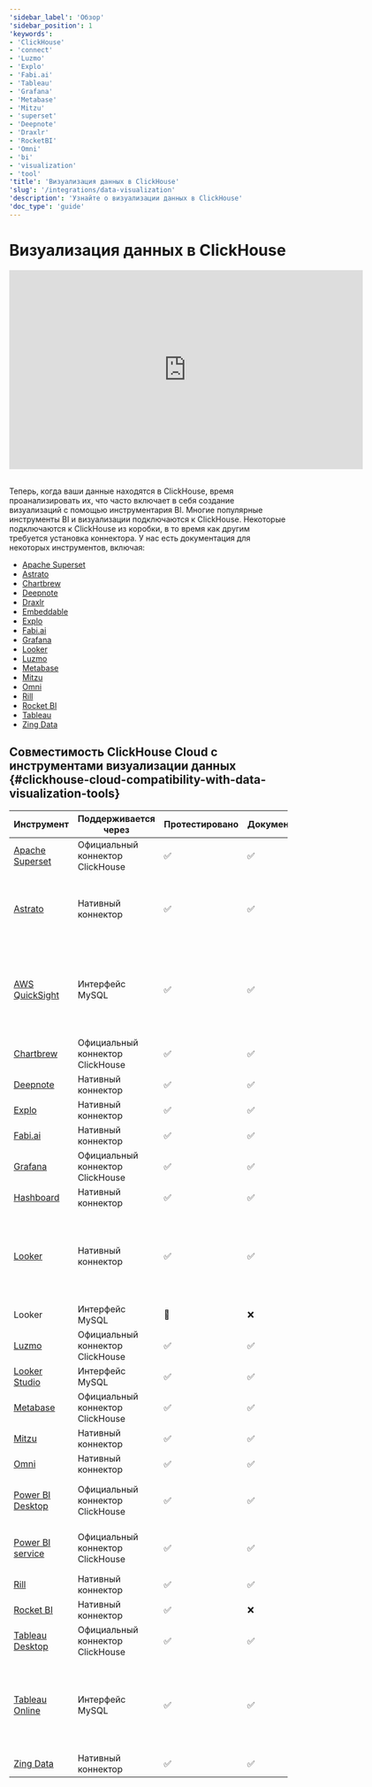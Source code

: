 ```yaml
---
'sidebar_label': 'Обзор'
'sidebar_position': 1
'keywords':
- 'ClickHouse'
- 'connect'
- 'Luzmo'
- 'Explo'
- 'Fabi.ai'
- 'Tableau'
- 'Grafana'
- 'Metabase'
- 'Mitzu'
- 'superset'
- 'Deepnote'
- 'Draxlr'
- 'RocketBI'
- 'Omni'
- 'bi'
- 'visualization'
- 'tool'
'title': 'Визуализация данных в ClickHouse'
'slug': '/integrations/data-visualization'
'description': 'Узнайте о визуализации данных в ClickHouse'
'doc_type': 'guide'
---
```



# Визуализация данных в ClickHouse

<div class='vimeo-container'>
<iframe
   src="https://player.vimeo.com/video/754460217?h=3dcae2e1ca"
   width="640"
   height="360"
   frameborder="0"
   allow="autoplay; fullscreen; picture-in-picture"
   allowfullscreen>
</iframe>
</div>

<br/>

Теперь, когда ваши данные находятся в ClickHouse, время проанализировать их, что часто включает в себя создание визуализаций с помощью инструментария BI. Многие популярные инструменты BI и визуализации подключаются к ClickHouse. Некоторые подключаются к ClickHouse из коробки, в то время как другим требуется установка коннектора. У нас есть документация для некоторых инструментов, включая:

- [Apache Superset](./superset-and-clickhouse.md)
- [Astrato](./astrato-and-clickhouse.md)
- [Chartbrew](./chartbrew-and-clickhouse.md)
- [Deepnote](./deepnote.md)
- [Draxlr](./draxlr-and-clickhouse.md)
- [Embeddable](./embeddable-and-clickhouse.md)
- [Explo](./explo-and-clickhouse.md)
- [Fabi.ai](./fabi-and-clickhouse.md)
- [Grafana](./grafana/index.md)
- [Looker](./looker-and-clickhouse.md)
- [Luzmo](./luzmo-and-clickhouse.md)
- [Metabase](./metabase-and-clickhouse.md)
- [Mitzu](./mitzu-and-clickhouse.md)
- [Omni](./omni-and-clickhouse.md)
- [Rill](https://docs.rilldata.com/reference/olap-engines/clickhouse)
- [Rocket BI](./rocketbi-and-clickhouse.md)
- [Tableau](./tableau/tableau-and-clickhouse.md)
- [Zing Data](./zingdata-and-clickhouse.md)

## Совместимость ClickHouse Cloud с инструментами визуализации данных {#clickhouse-cloud-compatibility-with-data-visualization-tools}

| Инструмент                                                                  | Поддерживается через                     | Протестировано | Документировано | Комментарий                                                                                                                                 |
|---------------------------------------------------------------------------|-----------------------------------------|----------------|------------------|---------------------------------------------------------------------------------------------------------------------------------------------|
| [Apache Superset](./superset-and-clickhouse.md)      | Официальный коннектор ClickHouse | ✅              | ✅                |                                                                                                                                             |
| [Astrato](./astrato-and-clickhouse.md)      | Нативный коннектор                      | ✅              | ✅                | Работает нативно с использованием SQL pushdown (только прямой запрос). |
| [AWS QuickSight](./quicksight-and-clickhouse.md)     | Интерфейс MySQL                        | ✅              | ✅                | Работает с некоторыми ограничениями, смотрите [документацию](./quicksight-and-clickhouse.md) для получения дополнительных сведений                |
| [Chartbrew](./chartbrew-and-clickhouse.md)           | Официальный коннектор ClickHouse | ✅              | ✅                |                                                                                                                                             |
| [Deepnote](./deepnote.md)                            | Нативный коннектор                      | ✅              | ✅                |                                                                                                                                             |
| [Explo](./explo-and-clickhouse.md)                   | Нативный коннектор                      | ✅              | ✅                |                                                                                                                                             |
| [Fabi.ai](./fabi-and-clickhouse.md)                  | Нативный коннектор                      | ✅              | ✅                |                                                                                                                                             |
| [Grafana](./grafana/index.md)                        | Официальный коннектор ClickHouse | ✅              | ✅                |                                                                                                                                             |
| [Hashboard](./hashboard-and-clickhouse.md)           | Нативный коннектор                      | ✅              | ✅                |                                                                                                                                             |
| [Looker](./looker-and-clickhouse.md)                 | Нативный коннектор                      | ✅              | ✅                | Работает с некоторыми ограничениями, смотрите [документацию](./looker-and-clickhouse.md) для получения дополнительных сведений                    |
| Looker                                                                  | Интерфейс MySQL                        | 🚧              | ❌                |                                                                                                                                             |
| [Luzmo](./luzmo-and-clickhouse.md)                   | Официальный коннектор ClickHouse | ✅              | ✅                |                                                                                                                                             |
| [Looker Studio](./looker-studio-and-clickhouse.md)   | Интерфейс MySQL                        | ✅              | ✅                |                                                                                                                                             |
| [Metabase](./metabase-and-clickhouse.md)             | Официальный коннектор ClickHouse | ✅              | ✅                |                                                                                                                                                |
| [Mitzu](./mitzu-and-clickhouse.md)                   | Нативный коннектор                      | ✅              | ✅                |                                                                                                                                             |
| [Omni](./omni-and-clickhouse.md)                     | Нативный коннектор                      | ✅              | ✅                |                                                                                                                                             |
| [Power BI Desktop](./powerbi-and-clickhouse.md)      | Официальный коннектор ClickHouse | ✅              | ✅                | Через ODBC, поддерживает режим прямого запроса                                                                                              |
| [Power BI service](/integrations/powerbi#power-bi-service)                                                    | Официальный коннектор ClickHouse | ✅              | ✅                | Требуется настройка [Microsoft Data Gateway](https://learn.microsoft.com/en-us/power-bi/connect-data/service-gateway-custom-connectors) |
| [Rill](https://docs.rilldata.com/reference/olap-engines/clickhouse)     | Нативный коннектор                      | ✅              | ✅                |        
| [Rocket BI](./rocketbi-and-clickhouse.md)            | Нативный коннектор                      | ✅              | ❌                |                                                                                                                                             |
| [Tableau Desktop](./tableau/tableau-and-clickhouse.md)       | Официальный коннектор ClickHouse | ✅              | ✅                |                                                                                                                                                |
| [Tableau Online](./tableau/tableau-online-and-clickhouse.md) | Интерфейс MySQL                        | ✅              | ✅                | Работает с некоторыми ограничениями, смотрите [документацию](./tableau/tableau-online-and-clickhouse.md) для получения дополнительных сведений            |
| [Zing Data](./zingdata-and-clickhouse.md)            | Нативный коннектор                      | ✅              | ✅                |                                                                                                                                             |
